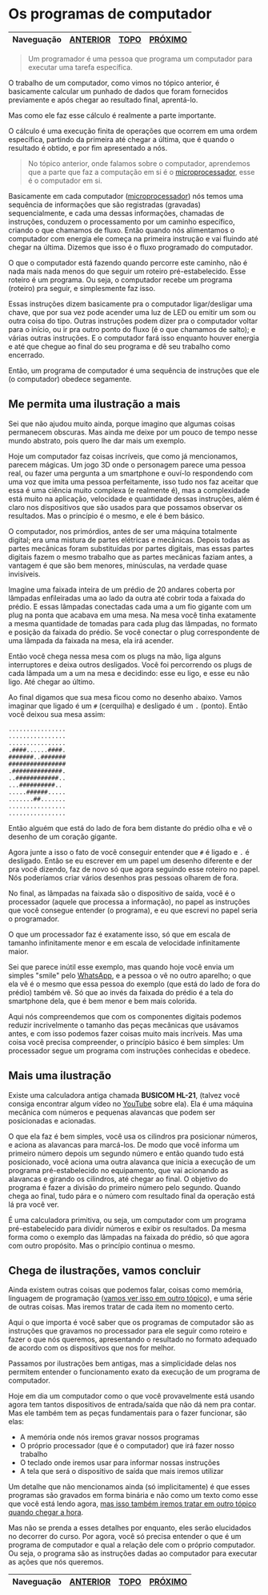 Os programas de computador
==========================

Naveguação | [ANTERIOR][_A] | [TOPO][_H] | [PRÓXIMO][_P]
-----------|----------------|------------|--------------

> Um programador é uma pessoa que programa um computador para executar uma tarefa específica.

O trabalho de um computador, como vimos no tópico anterior, é basicamente calcular um punhado de dados que foram fornecidos previamente e após chegar ao resultado final, aprentá-lo.

Mas como ele faz esse cálculo é realmente a parte importante.

O cálculo é uma execução finita de operações que ocorrem em uma ordem específica, partindo da primeira até chegar a última, que é quando o resultado é obtido, e por fim apresentado a nós.

> No tópico anterior, onde falamos sobre o computador, aprendemos que a parte que faz a computação em si é o [microprocessador][MICROPROCESSADOR-LINK], esse é o computador em si.

Basicamente em cada computador ([microprocessador][MICROPROCESSADOR-LINK]) nós temos uma sequência de informações que são registradas (gravadas) sequencialmente, e cada uma dessas informações, chamadas de instruções, conduzem o processamento por um caminho específico, criando o que chamamos de fluxo. Então quando nós alimentamos o computador com energia ele começa na primeira instrução e vai fluindo até chegar na última. Dizemos que isso é o fluxo programado do computador.

O que o computador está fazendo quando percorre este caminho, não é nada mais nada menos do que seguir um roteiro pré-estabelecido. Esse roteiro é um programa. Ou seja, o computador recebe um programa (roteiro) pra seguir, e simplesmente faz isso.

Essas instruções dizem basicamente pra o computador ligar/desligar uma chave, que por sua vez pode acender uma luz de LED ou emitir um som ou outra coisa do tipo. Outras instruções podem dizer pra o computador voltar para o início, ou ir pra outro ponto do fluxo (é o que chamamos de salto); e várias outras instruções. E o computador fará isso enquanto houver energia e até que chegue ao final do seu programa e dê seu trabalho como encerrado.

Então, um programa de computador é uma sequência de instruções que ele (o computador) obedece segamente.

## Me permita uma ilustração a mais

Sei que não ajudou muito ainda, porque imagino que algumas coisas permanecem obscuras. Mas ainda me deixe por um pouco de tempo nesse mundo abstrato, pois quero lhe dar mais um exemplo.

Hoje um computador faz coisas incríveis, que como já mencionamos, parecem mágicas. Um jogo 3D onde o personagem parece uma pessoa real, ou fazer uma pergunta a um smartphone e ouví-lo respondendo com uma voz que imita uma pessoa perfeitamente, isso tudo nos faz aceitar que essa é uma ciência muito complexa (e realmente é), mas a complexidade está muito na aplicação, velocidade e quantidade dessas instruções, além é claro nos dispositivos que são usados para que possamos observar os resultados. Mas o princípio é o mesmo, e ele é bem básico.

O computador, nos primórdios, antes de ser uma máquina totalmente digital; era uma mistura de partes elétricas e mecânicas. Depois todas as partes mecânicas foram substituídas por partes digitais, mas essas partes digitais fazem o mesmo trabalho que as partes mecânicas faziam antes, a vantagem é que são bem menores, minúsculas, na verdade quase invisíveis.

Imagine uma faixada inteira de um prédio de 20 andares coberta por lâmpadas enfileiradas uma ao lado da outra até cobrir toda a faixada do prédio. E essas lâmpadas conectadas cada uma a um fio gigante com um plug na ponta que acabava em uma mesa. Na mesa você tinha exatamente a mesma quantidade de tomadas para cada plug das lâmpadas, no formato e posição da faixada do prédio. Se você conectar o plug correspondente de uma lâmpada da faixada na mesa, ela irá acender.

Então você chega nessa mesa com os plugs na mão, liga alguns interruptores e deixa outros desligados. Você foi percorrendo os plugs de cada lâmpada um a um na mesa e decidindo: esse eu ligo, e esse eu não ligo. Até chegar ao último.

Ao final digamos que sua mesa ficou como no desenho abaixo. Vamos imaginar que ligado é um `#` (cerquilha) e desligado é um `.` (ponto). Então você deixou sua mesa assim:

```
................
................
................
.####......####.
#######..#######
################
.##############.
..############..
...##########..
.....######.....
.......##.......
................
................
```

Então alguém que está do lado de fora bem distante do prédio olha e vê o desenho de um coração gigante.

Agora junte a isso o fato de você conseguir entender que `#` é ligado e `.` é desligado. Então se eu escrever em um papel um desenho diferente e der pra você dizendo, faz de novo só que agora seguindo esse roteiro no papel. Nós poderíamos criar vários desenhos pras pessoas olharem de fora.

No final, as lâmpadas na faixada são o dispositivo de saída, você é o processador (aquele que processa a informação), no papel as instruções que você consegue entender (o programa), e eu que escrevi no papel seria o programador.

O que um processador faz é exatamente isso, só que em escala de tamanho infinitamente menor e em escala de velocidade infinitamente maior.

Sei que parece inútil esse exemplo, mas quando hoje você envia um simples "smile" pelo [WhatsApp][WHATSAPP-LINK], e a pessoa o vê no outro aparelho; o que ela vê é o mesmo que essa pessoa do exemplo (que está do lado de fora do prédio) também vê. Só que ao invés da faixada do prédio é a tela do smartphone dela, que é bem menor e bem mais colorida.

Aqui nós compreendemos que com os componentes digitais podemos reduzir incrivelmente o tamanho das peças mecânicas que usávamos antes, e com isso podemos fazer coisas muito mais incríveis. Mas uma coisa você precisa compreender, o princípio básico é bem simples: Um processador segue um programa com instruções conhecidas e obedece.

## Mais uma ilustração

Existe uma calculadora antiga chamada __BUSICOM HL-21__, (talvez você consiga encontrar algum vídeo no [YouTube](YOUTUBE-LINK) sobre ela). Ela é uma máquina mecânica com números e pequenas alavancas que podem ser posicionadas e acionadas.

O que ela faz é bem simples, você usa os cilindros pra posicionar números, e aciona as alavancas para marcá-los. De modo que você informa um primeiro número depois um segundo número e então quando tudo está posicionado, você aciona uma outra alavanca que inicia a execução de um programa pré-estabelecido no equipamento, que vai acionando as alavancas e girando os cilindros, até chegar ao final. O objetivo do programa é fazer a divisão do primeiro número pelo segundo. Quando chega ao final, tudo pára e o número com resultado final da operação está lá pra você ver.

É uma calculadora primitiva, ou seja, um computador com um programa pré-estabelecido para dividir números e exibir os resultados. Da mesma forma como o exemplo das lâmpadas na faixada do prédio, só que agora com outro propósito. Mas o princípio continua o mesmo.

## Chega de ilustrações, vamos concluir

Ainda existem outras coisas que podemos falar, coisas como memória, linguagem de programação ([vamos ver isso em outro tópico][LINGUAGEM-LINK]), e uma série de outras coisas. Mas iremos tratar de cada item no momento certo.

Aqui o que importa é você saber que os programas de computador são as instruções que gravamos no processador para ele seguir como roteiro e fazer o que nós queremos, apresentando o resultado no formato adequado de acordo com os dispositivos que nos for melhor.

Passamos por ilustrações bem antigas, mas a simplicidade delas nos permitem entender o funcionamento exato da execução de um programa de computador.

Hoje em dia um computador como o que você provavelmente está usando agora tem tantos dispositivos de entrada/saída que não dá nem pra contar. Mas ele também tem as peças fundamentais para o fazer funcionar, são elas:

* A memória onde nós iremos gravar nossos programas
* O próprio processador (que é o computador) que irá fazer nosso trabalho
* O teclado onde iremos usar para informar nossas instruções
* A tela que será o dispositivo de saída que mais iremos utilizar

Um detalhe que não mencionamos ainda (só implicitamente) é que esses programas são gravados em forma binária e não como um texto como esse que você está lendo agora, [mas isso também iremos tratar em outro tópico quando chegar a hora][BINARIO-LINK].

Mas não se prenda a esses detalhes por enquanto, eles serão elucidados no decorrer do curso. Por agora, você só precisa entender o que é um programa de computador e qual a relação dele com o próprio computador. Ou seja, o programa são as instruções dadas ao computador para executar as ações que nós queremos.

Naveguação | [ANTERIOR][_A] | [TOPO][_H] | [PRÓXIMO][_P]
-----------|----------------|------------|--------------

<!-- Links de navegação -->
[_A]: ./computers.md "O mundo dos computadores"
[_H]: ../index.md "Topo"
[_P]: ./bin.md "O formato binário"

<!-- Outros links -->
[MICROPROCESSADOR-LINK]: https://pt.wikipedia.org/wiki/Microprocessador
[MICROCONTROLADOR-LINK]: https://pt.wikipedia.org/wiki/Microcontrolador
[PIC-LINK]: https://pt.wikipedia.org/wiki/Microcontrolador_PIC
[WHATSAPP-LINK]: https://www.whatsapp.com/?lang=pt_br
[VIDEO1-LINK]: https://www.youtube.com/watch?v=rlkDIZxyTcc
[VIDEO2-LINK]: https://www.youtube.com/watch?v=BLAoA-LGTyk
[LINGUAGEM-LINK]: ../chapter-02/intro.md
[COMPILAR-LINK]: ./compiler.md
[BINARIO-LINK]: ./bin.md
